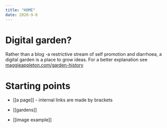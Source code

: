 ```yaml
---
title: "HOME"
date: 2020-9-8
---
```


# Digital garden?

Rather than a blog -a restrictive stream of self promotion and diarrhoea, a digital garden is a place to grow ideas. For a better explanation see [maggieappleton.com/garden-history](https://maggieappleton.com/garden-history)


# Starting points

- [[a page]] - internal links are made by brackets

- [[gardens]]

- [[image example]]

